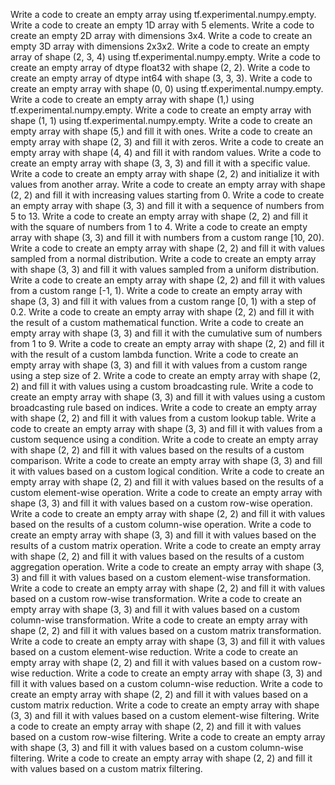 Write a code to create an empty array using tf.experimental.numpy.empty.
Write a code to create an empty 1D array with 5 elements.
Write a code to create an empty 2D array with dimensions 3x4.
Write a code to create an empty 3D array with dimensions 2x3x2.
Write a code to create an empty array of shape (2, 3, 4) using tf.experimental.numpy.empty.
Write a code to create an empty array of dtype float32 with shape (2, 2).
Write a code to create an empty array of dtype int64 with shape (3, 3, 3).
Write a code to create an empty array with shape (0, 0) using tf.experimental.numpy.empty.
Write a code to create an empty array with shape (1,) using tf.experimental.numpy.empty.
Write a code to create an empty array with shape (1, 1) using tf.experimental.numpy.empty.
Write a code to create an empty array with shape (5,) and fill it with ones.
Write a code to create an empty array with shape (2, 3) and fill it with zeros.
Write a code to create an empty array with shape (4, 4) and fill it with random values.
Write a code to create an empty array with shape (3, 3, 3) and fill it with a specific value.
Write a code to create an empty array with shape (2, 2) and initialize it with values from another array.
Write a code to create an empty array with shape (2, 2) and fill it with increasing values starting from 0.
Write a code to create an empty array with shape (3, 3) and fill it with a sequence of numbers from 5 to 13.
Write a code to create an empty array with shape (2, 2) and fill it with the square of numbers from 1 to 4.
Write a code to create an empty array with shape (3, 3) and fill it with numbers from a custom range [10, 20).
Write a code to create an empty array with shape (2, 2) and fill it with values sampled from a normal distribution.
Write a code to create an empty array with shape (3, 3) and fill it with values sampled from a uniform distribution.
Write a code to create an empty array with shape (2, 2) and fill it with values from a custom range [-1, 1).
Write a code to create an empty array with shape (3, 3) and fill it with values from a custom range [0, 1) with a step of 0.2.
Write a code to create an empty array with shape (2, 2) and fill it with the result of a custom mathematical function.
Write a code to create an empty array with shape (3, 3) and fill it with the cumulative sum of numbers from 1 to 9.
Write a code to create an empty array with shape (2, 2) and fill it with the result of a custom lambda function.
Write a code to create an empty array with shape (3, 3) and fill it with values from a custom range using a step size of 2.
Write a code to create an empty array with shape (2, 2) and fill it with values using a custom broadcasting rule.
Write a code to create an empty array with shape (3, 3) and fill it with values using a custom broadcasting rule based on indices.
Write a code to create an empty array with shape (2, 2) and fill it with values from a custom lookup table.
Write a code to create an empty array with shape (3, 3) and fill it with values from a custom sequence using a condition.
Write a code to create an empty array with shape (2, 2) and fill it with values based on the results of a custom comparison.
Write a code to create an empty array with shape (3, 3) and fill it with values based on a custom logical condition.
Write a code to create an empty array with shape (2, 2) and fill it with values based on the results of a custom element-wise operation.
Write a code to create an empty array with shape (3, 3) and fill it with values based on a custom row-wise operation.
Write a code to create an empty array with shape (2, 2) and fill it with values based on the results of a custom column-wise operation.
Write a code to create an empty array with shape (3, 3) and fill it with values based on the results of a custom matrix operation.
Write a code to create an empty array with shape (2, 2) and fill it with values based on the results of a custom aggregation operation.
Write a code to create an empty array with shape (3, 3) and fill it with values based on a custom element-wise transformation.
Write a code to create an empty array with shape (2, 2) and fill it with values based on a custom row-wise transformation.
Write a code to create an empty array with shape (3, 3) and fill it with values based on a custom column-wise transformation.
Write a code to create an empty array with shape (2, 2) and fill it with values based on a custom matrix transformation.
Write a code to create an empty array with shape (3, 3) and fill it with values based on a custom element-wise reduction.
Write a code to create an empty array with shape (2, 2) and fill it with values based on a custom row-wise reduction.
Write a code to create an empty array with shape (3, 3) and fill it with values based on a custom column-wise reduction.
Write a code to create an empty array with shape (2, 2) and fill it with values based on a custom matrix reduction.
Write a code to create an empty array with shape (3, 3) and fill it with values based on a custom element-wise filtering.
Write a code to create an empty array with shape (2, 2) and fill it with values based on a custom row-wise filtering.
Write a code to create an empty array with shape (3, 3) and fill it with values based on a custom column-wise filtering.
Write a code to create an empty array with shape (2, 2) and fill it with values based on a custom matrix filtering.